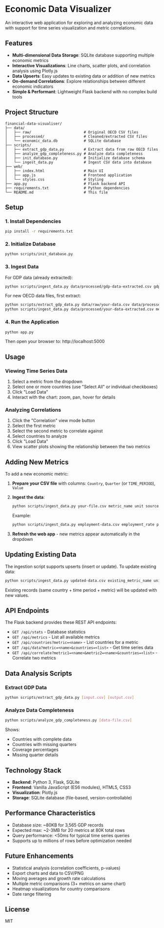 # Economic Data Visualizer

An interactive web application for exploring and analyzing economic data with support for time series visualization and metric correlations.

## Features

- **Multi-dimensional Data Storage**: SQLite database supporting multiple economic metrics
- **Interactive Visualizations**: Line charts, scatter plots, and correlation analysis using Plotly.js
- **Data Upserts**: Easy updates to existing data or addition of new metrics
- **On-demand Correlations**: Explore relationships between different economic indicators
- **Simple & Performant**: Lightweight Flask backend with no complex build tools

## Project Structure

```
financial-data-visualiser/
├── data/
│   ├── raw/                        # Original OECD CSV files
│   ├── processed/                  # Cleaned/extracted CSV files
│   └── economic_data.db            # SQLite database
├── scripts/
│   ├── extract_gdp_data.py         # Extract data from raw OECD files
│   ├── analyze_gdp_completeness.py # Analyze data completeness
│   ├── init_database.py            # Initialize database schema
│   └── ingest_data.py              # Ingest CSV data into database
├── web/
│   ├── index.html                  # Main UI
│   ├── app.js                      # Frontend application
│   └── styles.css                  # Styling
├── app.py                          # Flask backend API
├── requirements.txt                # Python dependencies
└── README.md                       # This file
```

## Setup

### 1. Install Dependencies

```bash
pip install -r requirements.txt
```

### 2. Initialize Database

```bash
python scripts/init_database.py
```

### 3. Ingest Data

For GDP data (already extracted):

```bash
python scripts/ingest_data.py data/processed/gdp-data-extracted.csv gdp_per_capita USD_PPP OECD
```

For new OECD data files, first extract:

```bash
python scripts/extract_gdp_data.py data/raw/your-data.csv data/processed/your-data-extracted.csv
python scripts/ingest_data.py data/processed/your-data-extracted.csv metric_name unit source
```

### 4. Run the Application

```bash
python app.py
```

Then open your browser to: http://localhost:5000

## Usage

### Viewing Time Series Data

1. Select a metric from the dropdown
2. Select one or more countries (use "Select All" or individual checkboxes)
3. Click "Load Data"
4. Interact with the chart: zoom, pan, hover for details

### Analyzing Correlations

1. Click the "Correlation" view mode button
2. Select the first metric
3. Select the second metric to correlate against
4. Select countries to analyze
5. Click "Load Data"
6. View scatter plots showing the relationship between the two metrics

## Adding New Metrics

To add a new economic metric:

1. **Prepare your CSV file** with columns: `Country`, `Quarter` (or `TIME_PERIOD`), `Value`

2. **Ingest the data**:
   ```bash
   python scripts/ingest_data.py your-file.csv metric_name unit source
   ```

   Example:
   ```bash
   python scripts/ingest_data.py employment-data.csv employment_rate percent OECD
   ```

3. **Refresh the web app** - new metrics appear automatically in the dropdown

## Updating Existing Data

The ingestion script supports upserts (insert or update). To update existing data:

```bash
python scripts/ingest_data.py updated-data.csv existing_metric_name unit source
```

Existing records (same country + time period + metric) will be updated with new values.

## API Endpoints

The Flask backend provides these REST API endpoints:

- `GET /api/stats` - Database statistics
- `GET /api/metrics` - List all available metrics
- `GET /api/countries?metric=<name>` - List countries for a metric
- `GET /api/data?metric=<name>&countries=<list>` - Get time series data
- `GET /api/correlate?metric1=<name>&metric2=<name>&countries=<list>` - Correlate two metrics

## Data Analysis Scripts

### Extract GDP Data
```bash
python scripts/extract_gdp_data.py [input.csv] [output.csv]
```

### Analyze Data Completeness
```bash
python scripts/analyze_gdp_completeness.py [data-file.csv]
```

Shows:
- Countries with complete data
- Countries with missing quarters
- Coverage percentages
- Missing quarter details

## Technology Stack

- **Backend**: Python 3, Flask, SQLite
- **Frontend**: Vanilla JavaScript (ES6 modules), HTML5, CSS3
- **Visualization**: Plotly.js
- **Storage**: SQLite database (file-based, version-controllable)

## Performance Characteristics

- Database size: ~80KB for 3,565 GDP records
- Expected max: ~2-3MB for 20 metrics at 80K total rows
- Query performance: <50ms for typical time series queries
- Supports up to millions of rows before optimization needed

## Future Enhancements

- Statistical analysis (correlation coefficients, p-values)
- Export charts and data to CSV/PNG
- Moving averages and growth rate calculations
- Multiple metric comparisons (3+ metrics on same chart)
- Heatmap visualizations for country comparisons
- Date range filtering

## License

MIT
